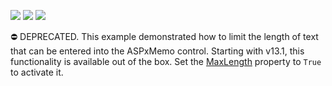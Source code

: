 <!-- default badges list -->
![](https://img.shields.io/endpoint?url=https://codecentral.devexpress.com/api/v1/VersionRange/134059403/13.1.4%2B)
[![](https://img.shields.io/badge/Open_in_DevExpress_Support_Center-FF7200?style=flat-square&logo=DevExpress&logoColor=white)](https://supportcenter.devexpress.com/ticket/details/E393)
[![](https://img.shields.io/badge/📖_How_to_use_DevExpress_Examples-e9f6fc?style=flat-square)](https://docs.devexpress.com/GeneralInformation/403183)
<!-- default badges end -->
⛔ DEPRECATED. This example demonstrated how to limit the length of text that can be entered into the ASPxMemo control. Starting with v13.1, this functionality is available out of the box. Set the <a href="https://docs.devexpress.com/AspNet/DevExpress.Web.ASPxMemo.MaxLength">MaxLength</a> property to `True` to activate it.
